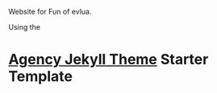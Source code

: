 Website for Fun of evlua.

Using the
# [Agency Jekyll Theme](https://github.com/raviriley/agency-jekyll-theme) Starter Template
